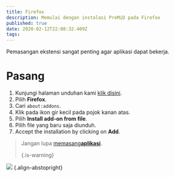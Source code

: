 ```yaml
---
title: Firefox
description: Memulai dengan instalasi PreMiD pada Firefox
published: true
date: 2020-02-12T22:08:32.409Z
tags:
---
```


Pemasangan ekstensi sangat penting agar aplikasi dapat bekerja.

# Pasang
1. Kunjungi halaman unduhan kami [klik disini](https://premid.app/downloads).
2. Pilih **Firefox**.
3. Cari `about:addons`.
4. Klik pada ikon gir kecil pada pojok kanan atas.
5. Pilih **Install add-on from file**.
6. Pilih file yang baru saja diunduh.
7. Accept the installation by clicking on **Add**.

> Jangan lupa [memasang**aplikasi**](/install). 
> 
> {.is-warning}

![](https://img.icons8.com/color/2x/firefox.png) {.align-abstopright}